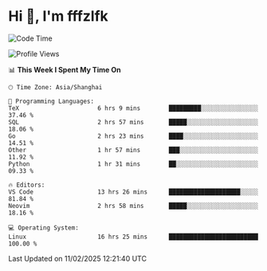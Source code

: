 # Hi 👋, I'm fffzlfk

<!--START_SECTION:waka-->
![Code Time](http://img.shields.io/badge/Code%20Time-1%2C224%20hrs%2033%20mins-blue)

![Profile Views](http://img.shields.io/badge/Profile%20Views-0-blue)

📊 **This Week I Spent My Time On** 

```text
🕑︎ Time Zone: Asia/Shanghai

💬 Programming Languages: 
TeX                      6 hrs 9 mins        █████████░░░░░░░░░░░░░░░░   37.46 % 
SQL                      2 hrs 57 mins       █████░░░░░░░░░░░░░░░░░░░░   18.06 % 
Go                       2 hrs 23 mins       ████░░░░░░░░░░░░░░░░░░░░░   14.51 % 
Other                    1 hr 57 mins        ███░░░░░░░░░░░░░░░░░░░░░░   11.92 % 
Python                   1 hr 31 mins        ██░░░░░░░░░░░░░░░░░░░░░░░   09.33 % 

🔥 Editors: 
VS Code                  13 hrs 26 mins      ████████████████████░░░░░   81.84 % 
Neovim                   2 hrs 58 mins       █████░░░░░░░░░░░░░░░░░░░░   18.16 % 

💻 Operating System: 
Linux                    16 hrs 25 mins      █████████████████████████   100.00 % 
```


 Last Updated on 11/02/2025 12:21:40 UTC
<!--END_SECTION:waka-->
